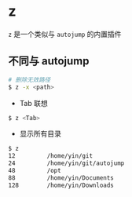 # z

`z` 是一个类似与 `autojump` 的内置插件

## 不同与 autojump

```sh
# 删除无效路径
$ z -x <path>
```

* Tab 联想

```sh
$ z <Tab>
```

* 显示所有目录

```sh
$ z
12         /home/yin/git
24         /home/yin/git/autojump
48         /opt
88         /home/yin/Documents
128        /home/yin/Downloads
```
